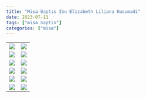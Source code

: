 ```yaml
---
title: "Misa Baptis Ibu Elizabeth Liliana Kusumadi"
date: 2023-07-11
tags: ["misa baptis"]
categories: ["misa"]
---
```


| | | 
|---|---|
| ![](/img/misa11jul23.avif) | ![](/img/misa11jul231.avif) | 
| ![](/img/misa11jul232.avif) | ![](/img/misa11jul233.avif) |
| ![](/img/misa11jul234.avif) | ![](/img/misa11jul235.avif) | 
| ![](/img/misa11jul236.avif) | ![](/img/misa11jul237.avif)  |
| ![](/img/misa11jul238.avif) | ![](/img/misa11jul239.avif) | 
| ![](/img/misa11jul2310.avif) | ![](/img/misa11jul2311.avif) |